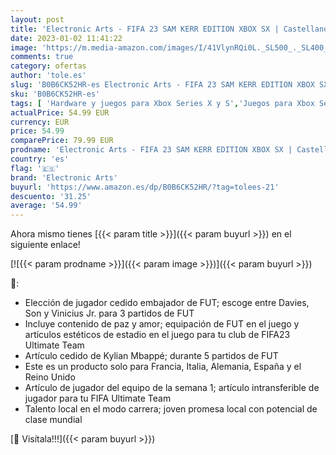 ```yaml
---
layout: post
title: 'Electronic Arts - FIFA 23 SAM KERR EDITION XBOX SX | Castellano'
date: 2023-01-02 11:41:22
image: 'https://m.media-amazon.com/images/I/41VlynRQi0L._SL500_._SL400_.jpg'
comments: true
category: ofertas
author: 'tole.es'
slug: 'B0B6CK52HR-es Electronic Arts - FIFA 23 SAM KERR EDITION XBOX SX |...'
sku: 'B0B6CK52HR-es'
tags: [ 'Hardware y juegos para Xbox Series X y S','Juegos para Xbox Series X y S','Videojuegos','electronic arts','xbox','🇪🇸', ]
actualPrice: 54.99 EUR
currency: EUR
price: 54.99
comparePrice: 79.99 EUR
prodname: 'Electronic Arts - FIFA 23 SAM KERR EDITION XBOX SX | Castellano'
country: 'es'
flag: '🇪🇸'
brand: 'Electronic Arts'
buyurl: 'https://www.amazon.es/dp/B0B6CK52HR/?tag=tolees-21'
descuento: '31.25'
average: '54.99'
---
```


Ahora mismo tienes [{{< param title >}}]({{< param buyurl >}}) en el siguiente enlace!

[![{{< param prodname >}}]({{< param image >}})]({{< param buyurl >}})

🔎:

- Elección de jugador cedido embajador de FUT; escoge entre Davies, Son y Vinicius Jr. para 3 partidos de FUT
- Incluye contenido de paz y amor; equipación de FUT en el juego y artículos estéticos de estadio en el juego para tu club de FIFA23 Ultimate Team
- Artículo cedido de Kylian Mbappé; durante 5 partidos de FUT
- Este es un producto solo para Francia, Italia, Alemania, España y el Reino Unido
- Artículo de jugador del equipo de la semana 1; artículo intransferible de jugador para tu FIFA Ultimate Team
- Talento local en el modo carrera; joven promesa local con potencial de clase mundial

[🛒 Visítala!!!]({{< param buyurl >}})
